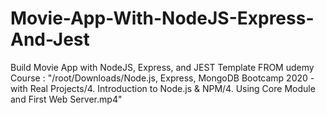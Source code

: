# Movie-App-With-NodeJS-Express-And-Jest
Build Movie App with NodeJS, Express, and JEST Template FROM udemy Course : "/root/Downloads/Node.js, Express, MongoDB Bootcamp 2020 - with Real Projects/4. Introduction to Node.js &amp; NPM/4. Using Core Module and First Web Server.mp4"

